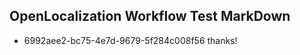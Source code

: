 ## OpenLocalization Workflow Test MarkDown
* 6992aee2-bc75-4e7d-9679-5f284c008f56 thanks!

<!--HONumber=Jul16_HO4-->


